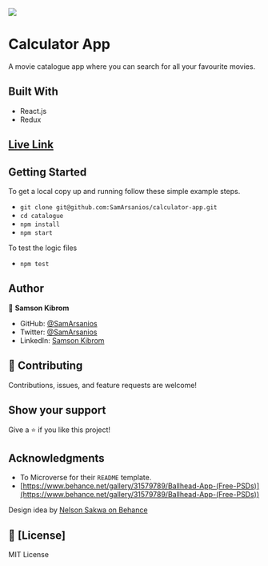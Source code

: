 ![](https://img.shields.io/badge/Microverse-blueviolet)

# Calculator App

A movie catalogue app where you can search for all your favourite movies.

<!-- ![](./docs/screenshot.png) -->

## Built With

- React.js
- Redux

## [Live Link](https://sams-catalgoue.herokuapp.com/)

## Getting Started

To get a local copy up and running follow these simple example steps.

- `git clone git@github.com:SamArsanios/calculator-app.git`
- `cd catalogue`
- `npm install`
- `npm start`

To test the logic files

- `npm test`

## Author

👤 **Samson Kibrom**

- GitHub: [@SamArsanios](https://github.com/SamArsanios)
- Twitter: [@SamArsanios](https://twitter.com/SamArsanios)
- LinkedIn: [Samson Kibrom](https://www.linkedin.com/in/samson-kibrom/)

## 🤝 Contributing

Contributions, issues, and feature requests are welcome!

## Show your support

Give a ⭐️ if you like this project!

## Acknowledgments

- To Microverse for their `README` template.
- [https://www.behance.net/gallery/31579789/Ballhead-App-(Free-PSDs)](https://www.behance.net/gallery/31579789/Ballhead-App-(Free-PSDs))

Design idea by [Nelson Sakwa on Behance](https://www.behance.net/sakwadesignstudio)

## 📝 [License]

MIT License
